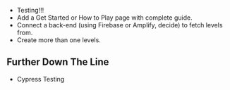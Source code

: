 - Testing!!!
- Add a Get Started or How to Play page with complete guide.
- Connect a back-end (using Firebase or Amplify, decide) to fetch levels from.
- Create more than one levels.


## Further Down The Line

- Cypress Testing